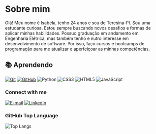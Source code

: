 # Sobre mim
 Olá! Meu nome é Isabela, tenho 24 anos e sou de Teresina-PI. Sou uma estudante curiosa. Estou sempre buscando novos desafios e formas de aplicar minhas habilidades. Possuo graduação em andamento em Engenharia Elétrica, mas também tenho e nutro interesse em desenvolvimento de software. Por isso, faço cursos e bootcamps de programação para me atualizar e aperfeiçoar as minhas competências.

## 📚 **Aprendendo**

[![Git](https://img.shields.io/badge/Git-000?style=for-the-badge&logo=git&logoColor=E94D5F)](https://git-scm.com/doc)
[![GitHub](https://img.shields.io/badge/GitHub-000?style=for-the-badge&logo=github&logoColor=30A3DC)](https://docs.github.com/)
![Python](https://img.shields.io/badge/Python-000?style=for-the-badge&logo=python)
![CSS3](https://img.shields.io/badge/CSS3-000?style=for-the-badge&logo=css3&logoColor=264CE4) ![HTML5](https://img.shields.io/badge/HTML5-000?style=for-the-badge&logo=html5)
![JavaScript](https://img.shields.io/badge/JavaScript%20-000?style=for-the-badge&logo=javascript&logoColor=ffff00) 

<h3 align="left">Connect with me</h3>

[![E-mail](https://img.shields.io/badge/-Email-000?style=for-the-badge&logo=microsoft-outlook&logoColor=FF00F6&color:FFF)](mailto:isabelamelos15@hotmail.com)
[![LinkedIn](https://img.shields.io/badge/-LinkedIn-000?style=for-the-badge&logo=linkedin&logoColor=FF00F6&color:FFF)](https://www.linkedin.com/in/isabelamelosiq/)

<h3 align="left">GitHub Top Language</h3>

![Top Langs](https://github-readme-stats-git-masterrstaa-rickstaa.vercel.app/api/top-langs/?username=isasmelo&layout=compact&bg_color=000&border_color=30A3DC&title_color=E94D5F&text_color=FFF)
<!--[![Most Used Languages](https://github-readme-stats-git-masterrstaa-rickstaa.vercel.app/api/top-langs/?username=elidianaandrade&line_height=10&card_width=290&layout=compact&hide_title=false&count_private=true&langs_count=4&show_icons=true&title_color=FF00F6&hide=html,css&bg_color=000&text_color=8B8B8B&border_radius=3&border_color=561760&count_private=true)](https://github.com/elidianaandrade/github-readme-stats)-->
<br>
